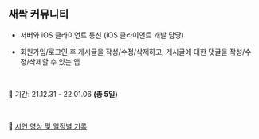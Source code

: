 
## 새싹 커뮤니티

- 서버와 iOS 클라이언트 통신 (iOS 클라이언트 개발 담당)

- 회원가입/로그인 후 게시글을 작성/수정/삭제하고, 게시글에 대한 댓글을 작성/수정/삭제할 수 있는 앱


<br>

🌱 기간: 21.12.31 - 22.01.06  **(총 5일)**

<br>

🌱 [시연 영상 및 일정별 기록](https://www.notion.so/Community-App-7967d96e14c447109cf853ef3495654f)
